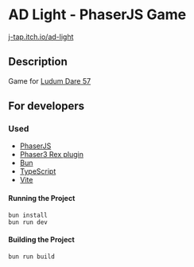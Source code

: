 # AD Light - PhaserJS Game
[j-tap.itch.io/ad-light](https://j-tap.itch.io/ad-light)

## Description
Game for [Ludum Dare 57](https://ldjam.com/events/ludum-dare/57)

## For developers

### Used
- [PhaserJS](https://phaser.io/)
- [Phaser3 Rex plugin](https://rexrainbow.github.io/phaser3-rex-notes/docs/site/)
- [Bun](https://bun.sh/)
- [TypeScript](https://www.typescriptlang.org/)
- [Vite](https://vitejs.dev/)

#### Running the Project
```
bun install
bun run dev
```
#### Building the Project
```
bun run build
```
